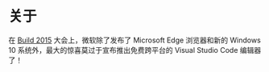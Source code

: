 # 关于

在 [Build 2015](https://www.iplaysoft.com/build-2015.html) 大会上，微软除了发布了 Microsoft Edge 浏览器和新的 Windows 10 系统外，最大的惊喜莫过于宣布推出免费跨平台的 Visual Studio Code 编辑器了！